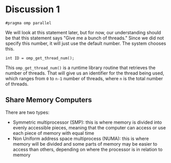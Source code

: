 # Discussion 1

```
#pragma omp parallel
```

We will look at this statement later, but for now, our understanding should be
that this statement says "Give me a bunch of threads." Since we did not specify
this number, it will just use the default number. The system chooses this.

```
int ID = omp_get_thread_num();
```

This `omp_get_thread_num()` is a runtime library routine that retrieves the
number of threads. That will give us an identifier for the thread being used,
which ranges from `0` to `n-1` number of threads, where `n` is the total number
of threads.

## Share Memory Computers

There are two types:

- Symmetric multiprocessor (SMP): this is where memory is divided into evenly
  accessible pieces, meaning that the computer can access or use each piece of
  memory with equal time
- Non Uniform address space multiprocess (NUMA): this is where memory will be
  divided and some parts of memory may be easier to access than others,
  depending on where the processor is in relation to memory
